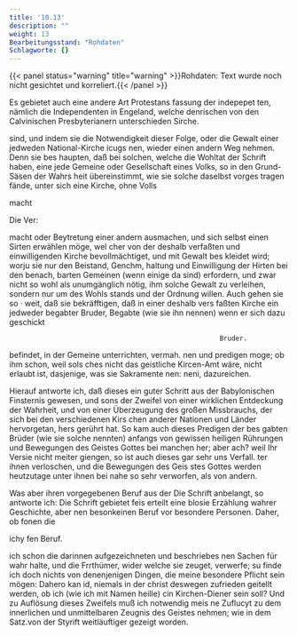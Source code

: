 ```yaml
---
title: '10.13'
description: ""
weight: 13
Bearbeitungsstand: "Rohdaten"
Schlagworte: {}
---
```


{{< panel status="warning" title="warning" >}}Rohdaten: Text wurde noch nicht gesichtet und korreliert.{{< /panel >}}

<!-- Seite 412 -->


Es gebietet auch eine andere Art Protestans fassung der indepepet ten, nämlich die Independenten in Engeland, welche denrischen von den Calvinischen Presbyterianern unterschieden Sirche.

sind, und indem sie die Notwendigkeit dieser Folge, oder die Gewalt einer jedweden National-Kirche icugs nen, wieder einen andern Weg nehmen. Denn sie bes haupten, daß bei solchen, welche die Wohltat der Schrift haben, eine jede Gemeine oder Gesellschaft eines Volks, so in den Grund-Säsen der Wahrs heit übereinstimmt, wie sie solche daselbst vorges tragen fände, unter sich eine Kirche, ohne Volls

macht

Die Ver:
<!-- Seite 413 -->

macht oder Beytretung einer andern ausmachen,
und sich selbst einen Sirten erwählen möge, wel
cher von der deshalb verfaßten und einwilligenden
Kirche bevollmächtiget, und mit Gewalt bes
kleidet wird; worju sie nur den Beistand, Genchm,
haltung und Einwilligung der Hirten bei den benach,
barten Gemeinen (wenn einige da sind) erfordern,
und zwar nicht so wohl als unumgänglich nötig, ihm
solche Gewalt zu verleihen, sondern nur um des Wohls
stands und der Ordnung willen. Auch gehen sie so ·
weit, daß sie bekräfftigen, daß in einer deshalb vers
faßten Kirche ein jedweder begabter Bruder, Begabte
(wie sie ihn nennen) wenn er sich dazu geschickt

                                                         Bruder.
befindet, in der Gemeine unterrichten, vermah.
nen und predigen moge; ob ihm schon, weil sols
ches nicht das geistliche Kircen-Amt wäre, nicht
erlaubt ist, dasjenige, was sie Sakramente nen:
neni, dazureichen.

Hierauf antworte ich, daß dieses ein guter Schritt aus der Babylonischen Finsternis gewesen, und sons der Zweifel von einer wirklichen Entdeckung der Wahrheit, und von einer Überzeugung des großen Missbrauchs, der sich bei den verschiedenen Kirs chen anderer Nationen und Länder hervorgetan, hers gerührt hat. So kam auch dieses Predigen der bes gabten Brüder (wie sie solche nennten) anfangs von gewissen heiligen Rührungen und Bewegungen des Geistes Gottes bei manchen her; aber ach? weil Ihr Versie nicht meiter giengen, so ist auch dieses gar sehr uns Verfall. ter ihnen verloschen, und die Bewegungen des Geis stes Gottes werden heutzutage unter ihnen bei nahe so sehr verworfen, als von andern.

Was aber ihren vorgegebenen Beruf aus der Die Schrift anbelangt, so antworte ich: Die Schrift gebietet feis erteilt eine blosie Erzählung wahrer Geschichte, aber nen besonkeinen Beruf vor besondere Personen. Daher, ob fonen die

ichy fen Beruf.



<!-- Seite 414 -->

ich schon die darinnen aufgezeichneten und beschriebes nen Sachen für wahr halte, und die Frrthümer, wider welche sie zeuget, verwerfe; su finde ich doch nichts von denenjenigen Dingen, die meine besondere Pflicht sein mögen: Dahero kan id, niemals in der christ deswegen zufrieden geitellt werden, ob ich (wie ich mit Namen heille) cin Kirchen-Diener sein soll? Und zu Auflösung dieses Zweifels muß ich notwendig meis ne Zuflucyt zu dem innerlichen und unmittelbaren Zeugnis des Geistes nehmen; wie in dem Satz.von der Styrift weitläuftiger gezeigt worden.
